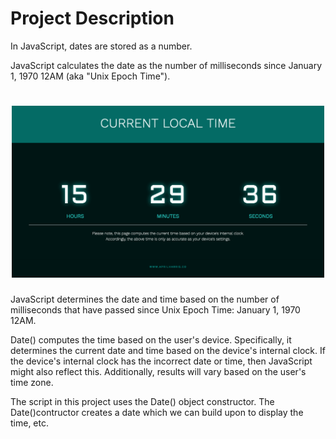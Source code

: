 <h1>Project Description</h1>

<p>In JavaScript, dates are stored as a number.</p>

<p>JavaScript calculates the date as the number of milliseconds since January 1, 1970 12AM (aka "Unix Epoch Time").</p>
<h1 align="center"><img src="https://github.com/aprilharris/clock/blob/master/preview.png" width="500" />
</h1>
<p>JavaScript determines the date and time based on the number of milliseconds that have passed since Unix Epoch Time: January 1, 1970 12AM.</p>
<p>Date() computes the time based on the user's device. Specifically, it determines the current date and time based on the device's internal clock. If the device's internal clock has the incorrect date or time, then JavaScript might also reflect this. Additionally, results will vary based on the user's time zone.</p>

<p>The script in this project uses the Date() object constructor. The Date()contructor creates a date which we can build upon to display the time, etc.</p>

